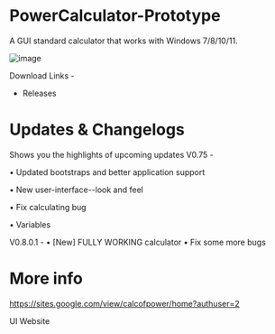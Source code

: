 # PowerCalculator-Prototype
A GUI standard calculator that works with Windows 7/8/10/11.

![image](https://i.imgur.com/tMfKJAq.png)

Download Links -
- Releases

# Updates & Changelogs
Shows you the highlights of upcoming updates
V0.75 -

• Updated bootstraps and better application support

• New user-interface--look and feel

• Fix calculating bug

• Variables

V0.8.0.1 -
• [New] FULLY WORKING calculator
• Fix some more bugs

# More info
https://sites.google.com/view/calcofpower/home?authuser=2

UI Website
